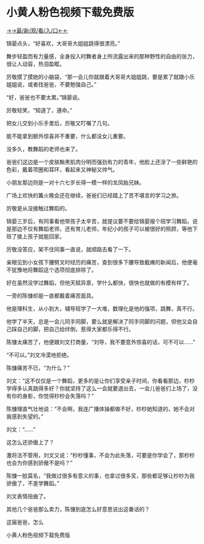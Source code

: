 # 小黄人粉色视频下载免费版

<a href="https://m8k3.cc">→→最/新/观/看/入/口←←</a>

锦晏点头，“好喜欢，大哥哥大姐姐跳得很漂亮。”

舞步轻盈而有力量感，全身投入时舞者身上所流露出来的那种野性的自由的张力，很让人动容，热泪盈眶。

厉敬摸了摸她的小脑袋，“那一会儿你就跟着大哥哥大姐姐跳，要是累了就跟小乐姐姐说，或者找爸爸，不要勉强自己。”

“好，爸爸也不要太累。”锦晏说。

厉敬轻笑，“知道了，遵命。”

把女儿交到小乐手里后，厉敬又叮嘱了几句。

能不能拿到额外惊喜并不重要，什么都没女儿重要。

没多久，教舞蹈的老师也来了。

爸爸们这边是一个皮肤黝黑肌肉分明而强劲有力的青年，他脸上还涂了一些鲜艳的色彩，戴着项圈和耳环，看起来又神秘又帅气。

小朋友那边则是一对十六七岁长得一模一样的龙凤胎兄妹。

广场上欢快的篝火晚会还在继续，爸爸们已经踏上了苦不堪言的学习之旅。

厉敬是从没接触过舞蹈的。

锦晏三岁后，有同事看他带孩子太辛苦，就提议要不要给锦晏报个班学习舞蹈，说是那边不仅有舞蹈老师，还有育儿老师，年纪小的孩子可以被很好的照顾，等他下班了接上孩子就能回家。

厉敬没答应，架不住同事一直说，就顺路去看了一下。

亲眼见到小女孩下腰劈叉时经历的痛苦，查到很多下腰导致截瘫的新闻后，他便毫不犹豫地将舞蹈这个选项彻底排除了。

好在虽然没学过舞蹈，但他天赋异禀，学什么都快，很快也就做的有模有样了。

一旁的陈慷却是一直都戴着痛苦面具。

他是理科生，从小到大，辅导班学了一大堆，数理化是他的强项，跳舞，真不行。

他学了半天，总是一会儿同手同脚，要么就是解决了同手同脚的问题，但他又会自己踩自己的脚，把自己给绊倒，惹得大家都乐得不行。

陈慷太痛苦了，他便跟刘文打商量，“刘导，我不要意外惊喜的话，可不可以……”

“不可以。”刘文冷漠地拒绝。

陈慷痛苦不已，“为什么？”

刘文：“这不仅仅是一个舞蹈，更多的是让你们享受亲子时间，你看看那边，杪杪学得多认真跳得多好？你就坚持了这么一会就要退出去，一会儿爸爸们上场了，没有你的身影，你觉得杪杪会失落吗？”

陈慷理直气壮地说：“不会啊，我连广播体操都做不好，杪杪她知道的，她不会对我感到失望的。”

刘文：“……”

这怎么还骄傲上了？

激将法不管用，刘文又说：“杪杪懂事，不会为此失落，可要是你学会了，那杪杪也会为你感到骄傲不是吗？”

陈慷一脸莫名，“我做过很多有意义的事，也拿过很多奖，那些都足够让杪杪为我骄傲了，不差学舞蹈。”

刘文表情扭曲了。

其他几个爸爸那么卖力，陈慷到底怎么好意思说出这番话的？

这届爸爸，怎么

小黄人粉色视频下载免费版
